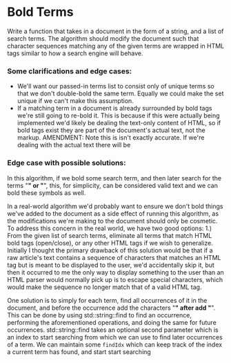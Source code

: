 # Bold Terms

Write a function that takes in a document in the form of a string, and a list of
search terms. The algorithm should modify the document such that character sequences
matching any of the given terms are wrapped in HTML <b></b> tags similar to how a search
engine will behave.

### Some clarifications and edge cases:

 - We'll want our passed-in terms list to consist only of
   unique terms so that we don't double-bold the same term.
   Equally we could make the set unique if we can't make this
   assumption.
 - If a matching term in a document is already surrounded by
   bold tags we're still going to re-bold it. This is because
   if this were actually being implemented we'd likely be dealing
   the text-only content of HTML, so if bold tags exist they are part
   of the document's actual text, not the markup.
   AMENDMENT: Note this is isn't exactly accurate. If we're dealing with
   the actual text there will be

### Edge case with possible solutions:

In this algorithm, if we bold some search term, and then later search for the
terms "<b>" or "</b>", this, for simplicity, can be considered valid text and
we can bold these symbols as well.

In a real-world algorithm we'd probably want to ensure we don't bold
things we've added to the document as a side effect of running this
algorithm, as the modifications we're making to the document should
only be cosmetic. To address this concern in the real world, we have
two good options:
1.) From the given list of search terms, eliminate all terms that match
    HTML bold tags (open/close), or any other HTML tags if we wish to generalize.
    Initially I thought the primary drawback of this solution would be that if a raw
    article's text contains a sequence of characters that matches an HTML tag but is
    meant to be displayed to the user, we'd accidentally skip it, but then it occurred
    to me the only way to display something to the user than an HTML parser would normally
    pick up is to escape special characters, which would make the sequence no longer match
    that of a valid HTML tag.

One solution is to simply for each term, find all occurrences of it
in the document, and before the occurrence add the characters "<b>"
after add "</b>". This can be done by using std::string::find to find
an occurrence, performing the aforementioned operations, and doing the
same for future occurrences. std::string::find takes an optional second
parameter which is an index to start searching from which we can use to
find later occurrences of a term. We can maintain some `findIdx` which can
keep track of the index a current term has found, and start start searching
